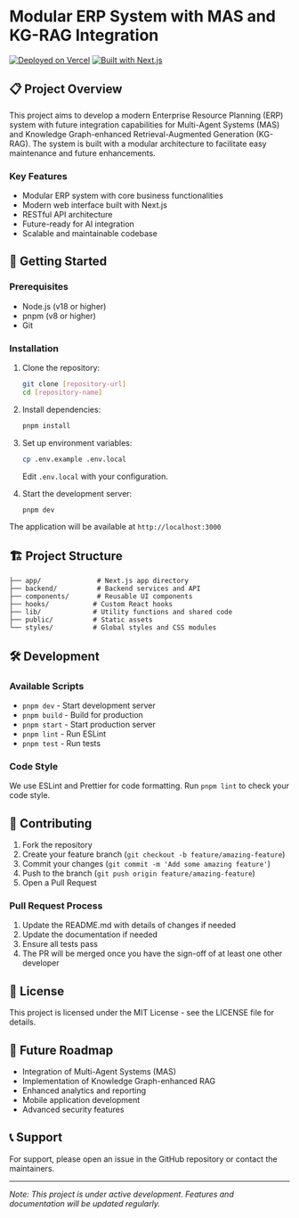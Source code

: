 # Modular ERP System with MAS and KG-RAG Integration

[![Deployed on Vercel](https://img.shields.io/badge/Deployed%20on-Vercel-black?style=for-the-badge&logo=vercel)](https://vercel.com/inasfarras-gmailcoms-projects/v0-modular-erp-prototype)
[![Built with Next.js](https://img.shields.io/badge/Built%20with-Next.js-black?style=for-the-badge&logo=next.js)](https://nextjs.org/)

## 📋 Project Overview

This project aims to develop a modern Enterprise Resource Planning (ERP) system with future integration capabilities for Multi-Agent Systems (MAS) and Knowledge Graph-enhanced Retrieval-Augmented Generation (KG-RAG). The system is built with a modular architecture to facilitate easy maintenance and future enhancements.

### Key Features

- Modular ERP system with core business functionalities
- Modern web interface built with Next.js
- RESTful API architecture
- Future-ready for AI integration
- Scalable and maintainable codebase

## 🚀 Getting Started

### Prerequisites

- Node.js (v18 or higher)
- pnpm (v8 or higher)
- Git

### Installation

1. Clone the repository:
   ```bash
   git clone [repository-url]
   cd [repository-name]
   ```

2. Install dependencies:
   ```bash
   pnpm install
   ```

3. Set up environment variables:
   ```bash
   cp .env.example .env.local
   ```
   Edit `.env.local` with your configuration.

4. Start the development server:
   ```bash
   pnpm dev
   ```

The application will be available at `http://localhost:3000`

## 🏗️ Project Structure

```
├── app/              # Next.js app directory
├── backend/          # Backend services and API
├── components/       # Reusable UI components
├── hooks/           # Custom React hooks
├── lib/             # Utility functions and shared code
├── public/          # Static assets
└── styles/          # Global styles and CSS modules
```

## 🛠️ Development

### Available Scripts

- `pnpm dev` - Start development server
- `pnpm build` - Build for production
- `pnpm start` - Start production server
- `pnpm lint` - Run ESLint
- `pnpm test` - Run tests

### Code Style

We use ESLint and Prettier for code formatting. Run `pnpm lint` to check your code style.

## 🤝 Contributing

1. Fork the repository
2. Create your feature branch (`git checkout -b feature/amazing-feature`)
3. Commit your changes (`git commit -m 'Add some amazing feature'`)
4. Push to the branch (`git push origin feature/amazing-feature`)
5. Open a Pull Request

### Pull Request Process

1. Update the README.md with details of changes if needed
2. Update the documentation if needed
3. Ensure all tests pass
4. The PR will be merged once you have the sign-off of at least one other developer

## 📝 License

This project is licensed under the MIT License - see the LICENSE file for details.

## 🔮 Future Roadmap

- Integration of Multi-Agent Systems (MAS)
- Implementation of Knowledge Graph-enhanced RAG
- Enhanced analytics and reporting
- Mobile application development
- Advanced security features

## 📞 Support

For support, please open an issue in the GitHub repository or contact the maintainers.

---
*Note: This project is under active development. Features and documentation will be updated regularly.*